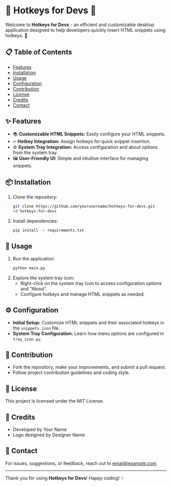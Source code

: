 # 🌟 Hotkeys for Devs 🌟

Welcome to **Hotkeys for Devs** - an efficient and customizable desktop application designed to help developers quickly insert HTML snippets using hotkeys. 🚀

## 📋 Table of Contents
- [Features](#features)
- [Installation](#installation)
- [Usage](#usage)
- [Configuration](#configuration)
- [Contribution](#contribution)
- [License](#license)
- [Credits](#credits)
- [Contact](#contact)

## ✨ Features
- 📚 **Customizable HTML Snippets:** Easily configure your HTML snippets.
- 🔥 **Hotkey Integration:** Assign hotkeys for quick snippet insertion.
- ⚙️ **System Tray Integration:** Access configuration and about options from the system tray.
- 🖼️ **User-Friendly UI:** Simple and intuitive interface for managing snippets.

## 📦 Installation
1. Clone the repository:
    ```bash
    git clone https://github.com/yourusername/hotkeys-for-devs.git
    cd hotkeys-for-devs
    ```
2. Install dependencies:
    ```bash
    pip install -r requirements.txt
    ```

## 🚀 Usage
1. Run the application:
    ```bash
    python main.py
    ```
2. Explore the system tray icon:
    - Right-click on the system tray icon to access configuration options and "About".
    - Configure hotkeys and manage HTML snippets as needed.

## ⚙️ Configuration
- **Initial Setup:** Customize HTML snippets and their associated hotkeys in the `snippets.json` file.
- **System Tray Configuration:** Learn how menu options are configured in `tray_icon.py`.

## 🤝 Contribution
- Fork the repository, make your improvements, and submit a pull request.
- Follow project contribution guidelines and coding style.

## 📜 License
This project is licensed under the MIT License.

## 🌟 Credits
- Developed by Your Name
- Logo designed by Designer Name

## 📧 Contact
For issues, suggestions, or feedback, reach out to [email@example.com](mailto:email@example.com).

---

Thank you for using **Hotkeys for Devs**! Happy coding! ✨
